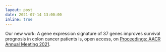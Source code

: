 ```yaml
---
layout: post
date: 2021-07-14 13:00:00
inline: true
---
```


Our new work: A gene expression signature of 37 genes improves survival prognosis in colon cancer patients is, open access, on <a href="https://cancerres.aacrjournals.org/content/81/13_Supplement/763">Proceedings: AACR Annual Meeting 2021</a>.
